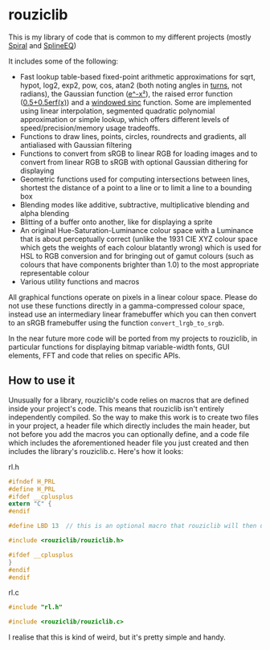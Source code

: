 rouziclib
=========

This is my library of code that is common to my different projects (mostly [Spiral](http://photosounder.com/spiral/) and [SplineEQ](http://photosounder.com/splineeq/))

It includes some of the following:
- Fast lookup table-based fixed-point arithmetic approximations for sqrt, hypot, log2, exp2, pow, cos, atan2 (both noting angles in [turns](http://en.wikipedia.org/wiki/Turn_(geometry)), not radians), the Gaussian function ([e^-x²](http://www.wolframalpha.com/input/?i=e%5E-x%C2%B2)), the raised error function ([0.5+0.5erf(x)](http://www.wolframalpha.com/input/?i=0.5%2B0.5erf(x))) and a [windowed sinc](http://www.wolframalpha.com/input/?i=sin%28pi*x%29%2F%28pi*x%29+*+%280.42+-+0.5*cos%282.*pi*%28x*0.25%2B0.5%29%29+%2B+0.08*cos%284.*pi*%28x*0.25%2B0.5%29%29%29) function. Some are implemented using linear interpolation, segmented quadratic polynomial approximation or simple lookup, which offers different levels of speed/precision/memory usage tradeoffs.
- Functions to draw lines, points, circles, roundrects and gradients, all antialiased with Gaussian filtering
- Functions to convert from sRGB to linear RGB for loading images and to convert from linear RGB to sRGB with optional Gaussian dithering for displaying
- Geometric functions used for computing intersections between lines, shortest the distance of a point to a line or to limit a line to a bounding box
- Blending modes like additive, subtractive, multiplicative blending and alpha blending
- Blitting of a buffer onto another, like for displaying a sprite
- An original Hue-Saturation-Luminance colour space with a Luminance that is about perceptually correct (unlike the 1931 CIE XYZ colour space which gets the weights of each colour blatantly wrong) which is used for HSL to RGB conversion and for bringing out of gamut colours (such as colours that have components brighter than 1.0) to the most appropriate representable colour
- Various utility functions and macros

All graphical functions operate on pixels in a linear colour space. Please do not use these functions directly in a gamma-compressed colour space, instead use an intermediary linear framebuffer which you can then convert to an sRGB framebuffer using the function `convert_lrgb_to_srgb`.

In the near future more code will be ported from my projects to rouziclib, in particular functions for displaying bitmap variable-width fonts, GUI elements, FFT and code that relies on specific APIs.

How to use it
-------------

Unusually for a library, rouziclib's code relies on macros that are defined inside your project's code. This means that rouziclib isn't entirely independently compiled. So the way to make this work is to create two files in your project, a header file which directly includes the main header, but not before you add the macros you can optionally define, and a code file which includes the aforementioned header file you just created and then includes the library's rouziclib.c. Here's how it looks:

rl.h
```C
#ifndef H_PRL
#define H_PRL
#ifdef __cplusplus
extern "C" {
#endif

#define LBD 13	// this is an optional macro that rouziclib will then use for your project instead of the default of LBD==15

#include <rouziclib/rouziclib.h>

#ifdef __cplusplus
}
#endif
#endif
```

rl.c
```C
#include "rl.h"

#include <rouziclib/rouziclib.c>
```

I realise that this is kind of weird, but it's pretty simple and handy.
